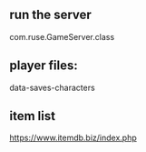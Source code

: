 run the server 
-
com.ruse.GameServer.class

player files:
-
data-saves-characters

item list
-
https://www.itemdb.biz/index.php

